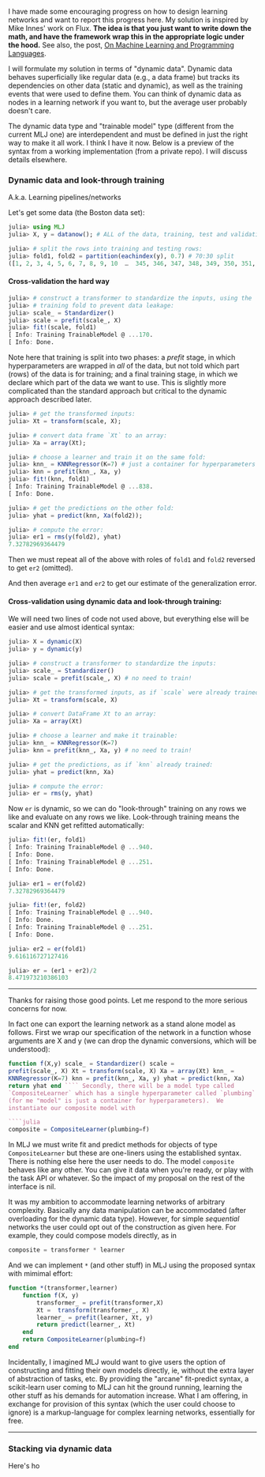 I have made some encouraging progress on how to design learning
networks and want to report this progress here. My solution is
inspired by Mike Innes' work on Flux.  **The idea is that you just
want to write down the math, and have the framework wrap this in the
appropriate logic under the hood.** See also, the post, [On Machine
Learning and Programming
Languages](https://julialang.org/blog/2017/12/ml&pl).

I will formulate my solution in terms of "dynamic data". Dynamic data
behaves superficially like regular data (e.g., a data frame) but
tracks its dependencies on other data (static and dynamic), as well as
the training events that were used to define them. You can think of
dynamic data as nodes in a learning network if you want to, but the
average user probably doesn't care.

The dynamic data type and "trainable model" type (different from the
current MLJ one) are interdependent and must be defined in just the
right way to make it all work. I think I have it now. Below is a
preview of the syntax from a working implementation (from a private
repo).  I will discuss details elsewhere.


### Dynamic data and look-through training 

A.k.a. Learning pipelines/networks

Let's get some data (the Boston data set):

````julia
julia> using MLJ
julia> X, y = datanow(); # ALL of the data, training, test and validation

julia> # split the rows into training and testing rows:
julia> fold1, fold2 = partition(eachindex(y), 0.7) # 70:30 split
([1, 2, 3, 4, 5, 6, 7, 8, 9, 10  …  345, 346, 347, 348, 349, 350, 351, 352, 353, 354], [355, 356, 357, 358, 359, 360, 361, 362, 363, 364  …  497, 498, 499, 500, 501, 502, 503, 504, 505, 506])
````

#### Cross-validation the hard way

````julia
julia> # construct a transformer to standardize the inputs, using the
julia> # training fold to prevent data leakage:
julia> scale_ = Standardizer()
julia> scale = prefit(scale_, X)
julia> fit!(scale, fold1)
[ Info: Training TrainableModel @ ...170.
[ Info: Done.
````

Note here that training is split into two phases: a *prefit* stage, in
which hyperparameters are wrapped in *all* of the data, but not told
which part (rows) of the data is for training; and a final training
stage, in which we declare which part of the data we want to use. This
is slightly more complicated than the standard approach but critical
to the dynamic approach described later.

````julia
julia> # get the transformed inputs:
julia> Xt = transform(scale, X);

julia> # convert data frame `Xt` to an array:
julia> Xa = array(Xt);

julia> # choose a learner and train it on the same fold:
julia> knn_ = KNNRegressor(K=7) # just a container for hyperparameters
julia> knn = prefit(knn_, Xa, y)
julia> fit!(knn, fold1)
[ Info: Training TrainableModel @ ...838.
[ Info: Done.

julia> # get the predictions on the other fold:
julia> yhat = predict(knn, Xa(fold2));

julia> # compute the error:
julia> er1 = rms(y(fold2), yhat)
7.32782969364479
````

Then we must repeat all of the above with roles of `fold1` and `fold2`
reversed to get `er2` (omitted).

And then average `er1` and `er2` to get our estimate of the
generalization error.


#### Cross-validation using dynamic data and look-through training:

We will need two lines of code not used above, but everything else
will be easier and use almost identical syntax:

````julia
julia> X = dynamic(X)
julia> y = dynamic(y)

julia> # construct a transformer to standardize the inputs:
julia> scale_ = Standardizer()
julia> scale = prefit(scale_, X) # no need to train!

julia> # get the transformed inputs, as if `scale` were already trained:
julia> Xt = transform(scale, X)

julia> # convert DataFrame Xt to an array:
julia> Xa = array(Xt)

julia> # choose a learner and make it trainable:
julia> knn_ = KNNRegressor(K=7)
julia> knn = prefit(knn_, Xa, y) # no need to train!

julia> # get the predictions, as if `knn` already trained:
julia> yhat = predict(knn, Xa)

julia> # compute the error:
julia> er = rms(y, yhat)

````

Now `er` is dynamic, so we can do "look-through" training on any rows we
like and evaluate on any rows we like. Look-through training means the scalar and KNN get refitted automatically:

````julia
julia> fit!(er, fold1)
[ Info: Training TrainableModel @ ...940.
[ Info: Done.
[ Info: Training TrainableModel @ ...251.
[ Info: Done.

julia> er1 = er(fold2)
7.32782969364479

julia> fit!(er, fold2)
[ Info: Training TrainableModel @ ...940.
[ Info: Done.
[ Info: Training TrainableModel @ ...251.
[ Info: Done.

julia> er2 = er(fold1)
9.616116727127416

julia> er = (er1 + er2)/2
8.471973210386103
````

---

Thanks for raising those good points. Let me respond to the more
serious concerns for now.

In fact one can export the learning network as a stand alone model as
follows.  First we wrap our specification of the network in a function
whose arguments are X and y (we can drop the dynamic conversions,
which will be understood):

````julia 
function f(X,y) scale_ = Standardizer() scale =
prefit(scale_, X) Xt = transform(scale, X) Xa = array(Xt) knn_ =
KNNRegressor(K=7) knn = prefit(knn_, Xa, y) yhat = predict(knn, Xa)
return yhat end ```` Secondly, there will be a model type called
`CompositeLearner` which has a single hyperparameter called `plumbing`
(for me "model" is just a container for hyperparameters).  We
instantiate our composite model with

````julia
composite = CompositeLearner(plumbing=f)
````

In MLJ we must write fit and predict methods for objects of type
`CompositeLearner` but these are one-liners using the established
syntax. There is nothing else here the user needs to do. The model
`composite` behaves like any other. You can give it data when you're
ready, or play with the task API or whatever. So the impact of my
proposal on the rest of the interface is nil.

It was my ambition to accommodate learning networks of arbitrary
complexity. Basically any data manipulation can be accommodated (after
overloading for the dynamic data type). However, for simple
*sequential* networks the user could opt out of the construction as
given here. For example, they could compose models directly, as in

````julia
composite = transformer * learner
````

And we can implement `*` (and other stuff) in MLJ using the proposed
syntax with mimimal effort:

````julia
function *(transformer,learner)
    function f(X, y)
        transformer_ = prefit(transformer,X)
        Xt =  transform(transformer_, X)
        learner_ = prefit(learner, Xt, y)
        return predict(learner_, Xt)
    end
    return CompositeLearner(plumbing=f)
end
````

Incidentally, I imagined MLJ would want to give users the option of
constructing and fitting their own models directly, ie, without the
extra layer of abstraction of tasks, etc. By providing the "arcane"
fit-predict syntax, a scikit-learn user coming to MLJ can hit the
ground running, learning the other stuff as his demands for automation
increase. What I am offering, in exchange for provision of this syntax
(which the user could choose to ignore) is a markup-language for
complex learning networks, essentially for free.

---

### Stacking via dynamic data

Here's ho
